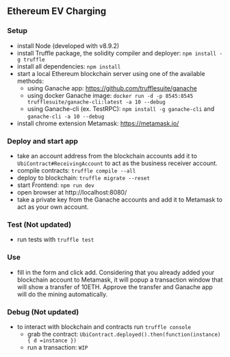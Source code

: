 ## Ethereum EV Charging

### Setup
- install Node (developed with v8.9.2)
- install Truffle package, the solidity compiler and deployer: `npm install -g truffle`
- install all dependencies: `npm install`
- start a local Ethereum blockchain server using one of the available methods:
    - using Ganache app: https://github.com/trufflesuite/ganache
    - using docker Ganache image: `docker run -d -p 8545:8545 trufflesuite/ganache-cli:latest -a 10 --debug`
    - using Ganache-cli (ex. TestRPC): `npm install -g ganache-cli` and `ganache-cli -a 10 --debug`
- install chrome extension Metamask: https://metamask.io/

### Deploy and start app
- take an account address from the blockchain accounts add it to `UbiContract#ReceivingAccount` to act as the business receiver account.
- compile contracts: `truffle compile --all`
- deploy to blockchain: `truffle migrate --reset`
- start Frontend: `npm run dev`
- open browser at http://localhost:8080/
- take a private key from the Ganache accounts and add it to Metamask to act as your own account.

### Test (Not updated)
- run tests with `truffle test`

### Use
- fill in the form and click add. Considering that you already added your blockchain account to Metamask, it will popup a transaction window that will show a transfer of 10ETH. Approve the transfer and Ganache app will do the mining automatically.

### Debug (Not updated)
- to interact with blockchain and contracts run `truffle console`
    - grab the contract: `UbiContract.deployed().then(function(instance) { d =instance })`
    - run a transaction: `WIP`
